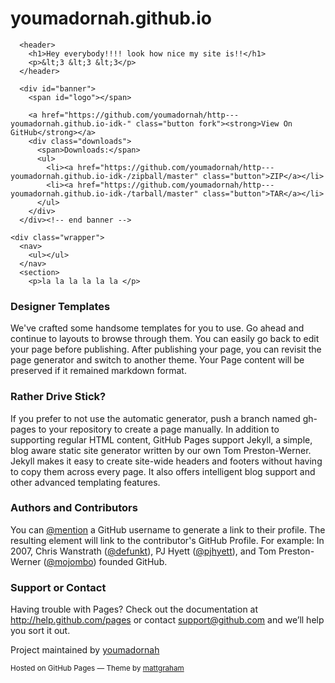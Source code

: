 youmadornah.github.io
=====================
<!doctype html>
<html>
  <head>
    <meta charset="utf-8">
    <meta http-equiv="X-UA-Compatible" content="chrome=1">
    <title>Hey everybody!!!! look how nice my site is!! by youmadornah</title>
    <link rel="stylesheet" href="stylesheets/styles.css">
    <link rel="stylesheet" href="stylesheets/pygment_trac.css">
    <script src="https://ajax.googleapis.com/ajax/libs/jquery/1.7.1/jquery.min.js"></script>
    <script src="javascripts/main.js"></script>
    <!--[if lt IE 9]>
      <script src="//html5shiv.googlecode.com/svn/trunk/html5.js"></script>
    <![endif]-->
    <meta name="viewport" content="width=device-width, initial-scale=1, user-scalable=no">

  </head>
  <body>

      <header>
        <h1>Hey everybody!!!! look how nice my site is!!</h1>
        <p>&lt;3 &lt;3 &lt;3</p>
      </header>

      <div id="banner">
        <span id="logo"></span>

        <a href="https://github.com/youmadornah/http---youmadornah.github.io-idk-" class="button fork"><strong>View On GitHub</strong></a>
        <div class="downloads">
          <span>Downloads:</span>
          <ul>
            <li><a href="https://github.com/youmadornah/http---youmadornah.github.io-idk-/zipball/master" class="button">ZIP</a></li>
            <li><a href="https://github.com/youmadornah/http---youmadornah.github.io-idk-/tarball/master" class="button">TAR</a></li>
          </ul>
        </div>
      </div><!-- end banner -->

    <div class="wrapper">
      <nav>
        <ul></ul>
      </nav>
      <section>
        <p>la la la la la la </p>

<h3>
<a name="designer-templates" class="anchor" href="#designer-templates"><span class="octicon octicon-link"></span></a><strong>Designer Templates</strong>
</h3>

<p>We've crafted some handsome templates for you to use. Go ahead and continue to layouts to browse through them. You can easily go back to edit your page before publishing. After publishing your page, you can revisit the page generator and switch to another theme. Your Page content will be preserved if it remained markdown format.</p>

<h3>
<a name="rather-drive-stick" class="anchor" href="#rather-drive-stick"><span class="octicon octicon-link"></span></a><strong>Rather Drive Stick?</strong>
</h3>

<p>If you prefer to not use the automatic generator, push a branch named gh-pages to your repository to create a page manually. In addition to supporting regular HTML content, GitHub Pages support Jekyll, a simple, blog aware static site generator written by our own Tom Preston-Werner. Jekyll makes it easy to create site-wide headers and footers without having to copy them across every page. It also offers intelligent blog support and other advanced templating features.</p>

<h3>
<a name="authors-and-contributors" class="anchor" href="#authors-and-contributors"><span class="octicon octicon-link"></span></a><strong>Authors and Contributors</strong>
</h3>

<p>You can <a href="https://github.com/blog/821" class="user-mention">@mention</a> a GitHub username to generate a link to their profile. The resulting  element will link to the contributor's GitHub Profile. For example: In 2007, Chris Wanstrath (<a href="https://github.com/defunkt" class="user-mention">@defunkt</a>), PJ Hyett (<a href="https://github.com/pjhyett" class="user-mention">@pjhyett</a>), and Tom Preston-Werner (<a href="https://github.com/mojombo" class="user-mention">@mojombo</a>) founded GitHub.</p>

<h3>
<a name="support-or-contact" class="anchor" href="#support-or-contact"><span class="octicon octicon-link"></span></a><strong>Support or Contact</strong>
</h3>

<p>Having trouble with Pages? Check out the documentation at <a href="http://help.github.com/pages">http://help.github.com/pages</a> or contact <a href="mailto:support@github.com">support@github.com</a> and we’ll help you sort it out.</p>
      </section>
      <footer>
        <p>Project maintained by <a href="https://github.com/youmadornah">youmadornah</a></p>
        <p><small>Hosted on GitHub Pages &mdash; Theme by <a href="https://twitter.com/michigangraham">mattgraham</a></small></p>
      </footer>
    </div>
    <!--[if !IE]><script>fixScale(document);</script><![endif]-->
    
  </body>
</html>

